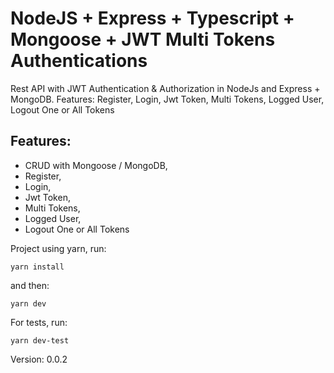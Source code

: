 # NodeJS + Express + Typescript + Mongoose + JWT Multi Tokens Authentications
Rest API with JWT Authentication &amp; Authorization in NodeJs and Express + MongoDB.  Features: Register, Login, Jwt Token, Multi Tokens, Logged User, Logout One or All Tokens

## Features:

* CRUD with Mongoose / MongoDB,
* Register,
* Login,
* Jwt Token,
* Multi Tokens,
* Logged User,
* Logout One or All Tokens

Project using yarn, run:
```
yarn install
```
and then:
```
yarn dev
```
For tests, run:
```
yarn dev-test
```

Version: 0.0.2
